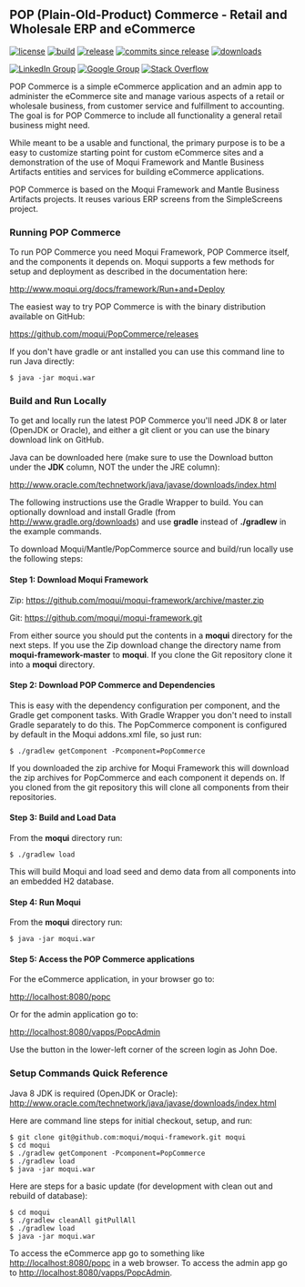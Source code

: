 ## POP (Plain-Old-Product) Commerce - Retail and Wholesale ERP and eCommerce

[![license](http://img.shields.io/badge/license-CC0%201.0%20Universal-blue.svg)](https://github.com/moqui/PopCommerce/blob/master/LICENSE.md)
[![build](https://travis-ci.org/moqui/PopCommerce.svg)](https://travis-ci.org/moqui/PopCommerce)
[![release](http://img.shields.io/github/release/moqui/PopCommerce.svg)](https://github.com/moqui/PopCommerce/releases)
[![commits since release](http://img.shields.io/github/commits-since/moqui/PopCommerce/v2.1.2.svg)](https://github.com/moqui/PopCommerce/commits/master)
[![downloads](http://img.shields.io/github/downloads/moqui/PopCommerce/total.svg)](https://github.com/moqui/PopCommerce/releases)

[![LinkedIn Group](https://img.shields.io/badge/linked%20in%20group-moqui-blue.svg)](https://www.linkedin.com/groups/4640689)
[![Google Group](https://img.shields.io/badge/google%20group-moqui--applications-blue.svg)](https://groups.google.com/d/forum/moqui-applications)
[![Stack Overflow](https://img.shields.io/badge/stack%20overflow-moqui-blue.svg)](http://stackoverflow.com/questions/tagged/moqui)

POP Commerce is a simple eCommerce application and an admin app to administer the eCommerce site and manage various 
aspects of a retail or wholesale business, from customer service and fulfillment to accounting. The goal is for POP 
Commerce to include all functionality a general retail business might need.

While meant to be a usable and functional, the primary purpose is to be a easy to customize starting point for custom 
eCommerce sites and a demonstration of the use of Moqui Framework and Mantle Business Artifacts entities and services 
for building eCommerce applications.

POP Commerce is based on the Moqui Framework and Mantle Business Artifacts projects. It reuses various ERP screens from 
the SimpleScreens project. 

### Running POP Commerce

To run POP Commerce you need Moqui Framework, POP Commerce itself, and the components it depends on. Moqui supports a 
few methods for setup and deployment as described in the documentation here:

<http://www.moqui.org/docs/framework/Run+and+Deploy>

The easiest way to try POP Commerce is with the binary distribution available on GitHub:

<https://github.com/moqui/PopCommerce/releases>

If you don't have gradle or ant installed you can use this command line to run Java directly:

    $ java -jar moqui.war

### Build and Run Locally

To get and locally run the latest POP Commerce you'll need JDK 8 or later (OpenJDK or Oracle), and either a git client or you can 
use the binary download link on GitHub.

Java can be downloaded here (make sure to use the Download button under the **JDK** column, NOT the under the JRE column):

<http://www.oracle.com/technetwork/java/javase/downloads/index.html>

The following instructions use the Gradle Wrapper to build. You can optionally download and install Gradle 
(from <http://www.gradle.org/downloads>) and use **gradle** instead of **./gradlew** in the example commands.

To download Moqui/Mantle/PopCommerce source and build/run locally use the following steps:

#### Step 1: Download Moqui Framework

Zip: <https://github.com/moqui/moqui-framework/archive/master.zip>

Git: <https://github.com/moqui/moqui-framework.git>

From either source you should put the contents in a **moqui** directory for the next steps. If you use the Zip download 
change the directory name from **moqui-framework-master** to **moqui**. If you clone the Git repository clone it into 
a **moqui** directory. 

#### Step 2: Download POP Commerce and Dependencies

This is easy with the dependency configuration per component, and the Gradle get component tasks. With Gradle Wrapper 
you don't need to install Gradle separately to do this. The PopCommerce component is configured by default in the Moqui 
addons.xml file, so just run:

    $ ./gradlew getComponent -Pcomponent=PopCommerce

If you downloaded the zip archive for Moqui Framework this will download the zip archives for PopCommerce and each 
component it depends on. If you cloned from the git repository this will clone all components from their repositories. 

#### Step 3: Build and Load Data

From the **moqui** directory run:
 
    $ ./gradlew load

This will build Moqui and load seed and demo data from all components into an embedded H2 database.

#### Step 4: Run Moqui

From the **moqui** directory run:
 
    $ java -jar moqui.war

#### Step 5: Access the POP Commerce applications

For the eCommerce application, in your browser go to:

<http://localhost:8080/popc>

Or for the admin application go to:

<http://localhost:8080/vapps/PopcAdmin>

Use the button in the lower-left corner of the screen login as John Doe.

### Setup Commands Quick Reference

Java 8 JDK is required (OpenJDK or Oracle): <http://www.oracle.com/technetwork/java/javase/downloads/index.html>

Here are command line steps for initial checkout, setup, and run:

    $ git clone git@github.com:moqui/moqui-framework.git moqui
    $ cd moqui
    $ ./gradlew getComponent -Pcomponent=PopCommerce
    $ ./gradlew load
    $ java -jar moqui.war

Here are steps for a basic update (for development with clean out and rebuild of database):

    $ cd moqui
    $ ./gradlew cleanAll gitPullAll
    $ ./gradlew load
    $ java -jar moqui.war

To access the eCommerce app go to something like <http://localhost:8080/popc> in a web browser. To access the admin app 
go to <http://localhost:8080/vapps/PopcAdmin>.
